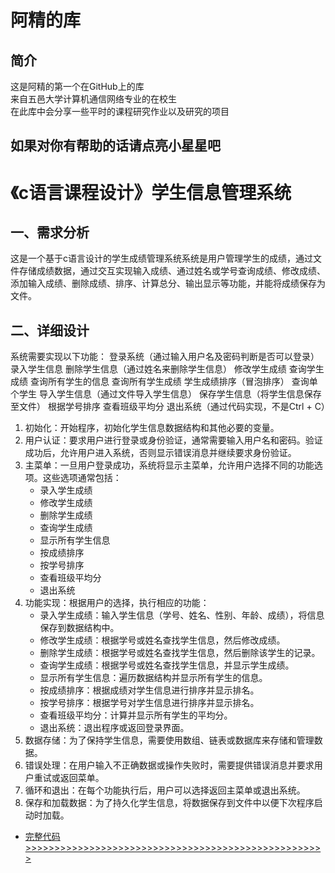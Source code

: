 # 阿精的库
## 简介    
这是阿精的第一个在GitHub上的库   
来自五邑大学计算机通信网络专业的在校生     
在此库中会分享一些平时的课程研究作业以及研究的项目   
##  如果对你有帮助的话请点亮小星星吧

#  《c语言课程设计》学生信息管理系统   
##  一、需求分析
  这是一个基于c语言设计的学生成绩管理系统系统是用户管理学生的成绩，通过文件存储成绩数据，通过交互实现输入成绩、通过姓名或学号查询成绩、修改成绩、添加输入成绩、删除成绩、排序、计算总分、输出显示等功能，并能将成绩保存为文件。  
##  二、详细设计  
  系统需要实现以下功能：
登录系统（通过输入用户名及密码判断是否可以登录）
录入学生信息
删除学生信息（通过姓名来删除学生信息）
修改学生成绩
查询学生成绩
查询所有学生的信息
查询所有学生成绩
学生成绩排序（冒泡排序）
查询单个学生
导入学生信息（通过文件导入学生信息）
保存学生信息（将学生信息保存至文件）
根据学号排序
查看班级平均分
退出系统（通过代码实现，不是Ctrl + C）
1. 初始化：开始程序，初始化学生信息数据结构和其他必要的变量。
2. 用户认证：要求用户进行登录或身份验证，通常需要输入用户名和密码。验证成功后，允许用户进入系统，否则显示错误消息并继续要求身份验证。
3. 主菜单：一旦用户登录成功，系统将显示主菜单，允许用户选择不同的功能选项。这些选项通常包括：
   - 录入学生成绩
   - 修改学生成绩
   - 删除学生成绩
   - 查询学生成绩
   - 显示所有学生信息
   - 按成绩排序
   - 按学号排序
   - 查看班级平均分
   - 退出系统
4. 功能实现：根据用户的选择，执行相应的功能：
   - 录入学生成绩：输入学生信息（学号、姓名、性别、年龄、成绩），将信息保存到数据结构中。
   - 修改学生成绩：根据学号或姓名查找学生信息，然后修改成绩。
   - 删除学生成绩：根据学号或姓名查找学生信息，然后删除该学生的记录。
   - 查询学生成绩：根据学号或姓名查找学生信息，并显示学生成绩。
   - 显示所有学生信息：遍历数据结构并显示所有学生的信息。
   - 按成绩排序：根据成绩对学生信息进行排序并显示排名。
   - 按学号排序：根据学号对学生信息进行排序并显示排名。
   - 查看班级平均分：计算并显示所有学生的平均分。
   - 退出系统：退出程序或返回登录界面。
5. 数据存储：为了保持学生信息，需要使用数组、链表或数据库来存储和管理数据。
7. 错误处理：在用户输入不正确数据或操作失败时，需要提供错误消息并要求用户重试或返回菜单。
8. 循环和退出：在每个功能执行后，用户可以选择返回主菜单或退出系统。
9. 保存和加载数据：为了持久化学生信息，将数据保存到文件中以便下次程序启动时加载。   
 
 * [完整代码>>>>>>>>>>>>>>>>>>>>>>>>>>>>>>>>>>>>>>>>>>>>>>>>>>>>](https://github.com/liaohuanquan/AJ-frist-/commit/ba8cb060f9f5b338446fa5246d9fe10af457987b#diff-33250e4c93d0d68719d7308b30cb32d4009741b6c95716da55bbca715707ac78)

